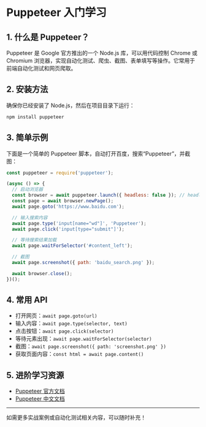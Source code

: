 # Puppeteer 入门学习

## 1. 什么是 Puppeteer？

Puppeteer 是 Google 官方推出的一个 Node.js 库，可以用代码控制 Chrome 或 Chromium 浏览器，实现自动化测试、爬虫、截图、表单填写等操作。它常用于前端自动化测试和网页爬取。

## 2. 安装方法

确保你已经安装了 Node.js，然后在项目目录下运行：

```bash
npm install puppeteer
```

## 3. 简单示例

下面是一个简单的 Puppeteer 脚本，自动打开百度，搜索“Puppeteer”，并截图：

```javascript
const puppeteer = require('puppeteer');

(async () => {
  // 启动浏览器
  const browser = await puppeteer.launch({ headless: false }); // headless: false 会显示浏览器界面
  const page = await browser.newPage();
  await page.goto('https://www.baidu.com');

  // 输入搜索内容
  await page.type('input[name="wd"]', 'Puppeteer');
  await page.click('input[type="submit"]');

  // 等待搜索结果加载
  await page.waitForSelector('#content_left');

  // 截图
  await page.screenshot({ path: 'baidu_search.png' });

  await browser.close();
})();
```

## 4. 常用 API

- 打开网页：`await page.goto(url)`
- 输入内容：`await page.type(selector, text)`
- 点击按钮：`await page.click(selector)`
- 等待元素出现：`await page.waitForSelector(selector)`
- 截图：`await page.screenshot({ path: 'screenshot.png' })`
- 获取页面内容：`const html = await page.content()`

## 5. 进阶学习资源

- [Puppeteer 官方文档](https://pptr.dev/)
- [Puppeteer 中文文档](https://zhaoqize.github.io/puppeteer-api-zh_CN/)

---

如需更多实战案例或自动化测试相关内容，可以随时补充！ 